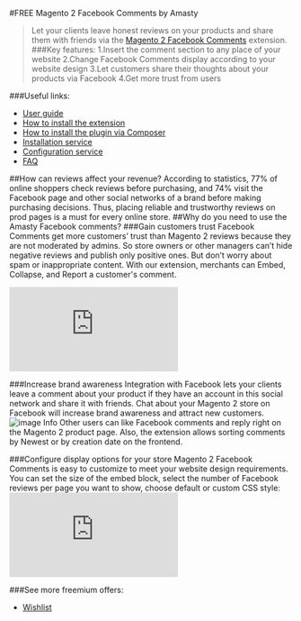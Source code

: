 #FREE Magento 2 Facebook Сomments by Amasty
>Let your clients leave honest reviews on your products and share them with friends via the [Magento 2 Facebook Comments](https://amasty.com/facebook-comments-for-magento-2.html) extension. 
###Key features:
1.Insert the comment section to any place of your website
2.Change Facebook Comments display according to your website design
3.Let customers share their thoughts about your products via Facebook
4.Get more trust from users

###Useful links:
* [User guide](https://amasty.com/docs/doku.php?id=magento_2:wishlist#wishlist_for_magento_2)
* [How to install the extension](https://amasty.com/knowledge-base/how-to-install-magento-2-extension.html)
* [How to install the plugin via Composer](https://amasty.com/docs/doku.php?id=magento_2:composer_user_guide)
* [Installation service](https://amasty.com/installation-service.html)
* [Configuration service](https://amasty.com/configuration-service.html)
* [FAQ](https://amasty.com/knowledge-base/)

##How can reviews affect your revenue?
According to statistics, 77% of online shoppers check reviews before purchasing, and 74% visit the Facebook page and other social networks of a brand before making purchasing decisions. Thus, placing reliable and trustworthy reviews on prod pages is a must for every online store. 
##Why do you need to use the Amasty Facebook comments?
###Gain customers trust
Facebook Comments get more customers’ trust than Magento 2 reviews because they are not moderated by admins. So store owners or other managers can’t hide negative reviews and publish only positive ones. But don’t worry about spam or inappropriate content. With our extension, merchants can Embed, Collapse, and Report a customer's comment.

![image Info](https://amasty.com/docs/lib/exe/fetch.php?media=magento_2:facebook-comments:facebook-comments-for-magento-2-ug6.png)

###Increase brand awareness
Integration with Facebook lets your clients leave a comment about your product if they have an account in this social network and share it with friends. Chat about your Magento 2 store on Facebook will increase brand awareness and attract new customers.
![image Info](https://amasty.com/v1597930580/media/extensions/facebook-comments-for-magento-2/magento-2-facebook-reviews-comments-onpage.png)
Other users can like Facebook comments and reply right on the Magento 2 product page. Also, the extension allows sorting comments by Newest or by creation date on the frontend.

###Configure display options for your store
Magento 2 Facebook Comments is easy to customize to meet your website design requirements. You can set the size of the embed block, select the number of Facebook reviews per page you want to show, choose default or custom CSS style:
![image Info](https://amasty.com/docs/lib/exe/fetch.php?media=magento_2:facebook-comments:facebook-comments-for-magento-2-ug2.png)

###See more freemium offers:
* [Wishlist](https://amasty.com/wishlist-for-magento-2.html)